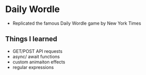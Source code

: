# Daily Wordle 
* Replicated the famous Daily Wordle game by New York Times 

## Things I learned
* GET/POST API requests
* async/ await functions 
* custom animaiton effects 
* regular expressions
